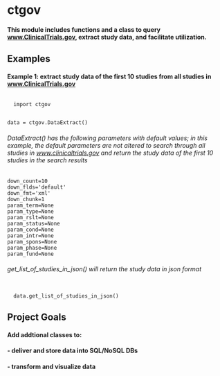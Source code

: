# ctgov
#### This module includes functions and a class to query www.ClinicalTrials.gov, extract study data, and facilitate utilization.  

## Examples
#### Example 1: extract study data of the first 10 studies from all studies in www.ClinicalTrials.gov
<code>
  import ctgov

  data = ctgov.DataExtract()
</code>

###### DataExtract() has the following parameters with default values; in this example, the default parameters are not altered to search through all studies in www.clinicaltrials.gov and return the study data of the first 10 studies in the search results

<code>down_count=10</code><br/>
<code>down_flds='default'</code><br/>
<code>down_fmt='xml'</code><br/>
<code>down_chunk=1</code><br/>
<code>param_term=None</code><br/>
<code>param_type=None</code><br/>
<code>param_rslt=None</code><br/>
<code>param_status=None</code><br/>
<code>param_cond=None</code><br/>
<code>param_intr=None</code><br/>
<code>param_spons=None</code><br/>
<code>param_phase=None</code><br/>
<code>param_fund=None</code><br/>

###### get_list_of_studies_in_json() will return the study data in json format
<code>
  data.get_list_of_studies_in_json()
</code>

## Project Goals
#### Add addtional classes to:
####     - deliver and store data into SQL/NoSQL DBs
####     - transform and visualize data
